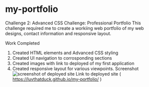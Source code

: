 # my-portfolio

Challenge 2: Advanced CSS Challenge: Professional Portfolio
This challenge required me to create a workiing web portfolio of my web designs, contact information and responsive layout. 

Work Completed
1. Created HTML elements and Advanced CSS styling
2. Created UI navigation to corrosponding sections
3. Created images with link to deployed of my first application
4. Created responsive layout for various viewpoints. 
Screenshot
![screenshot of deployed site](https://photos.app.goo.gl/scG6fGunWbyW3wsy)
Link to deployed site ( https://luvthatduck.github.io/my-portfolio/ ) 
